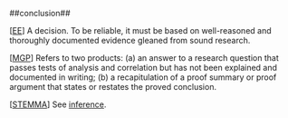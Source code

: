 ##conclusion##

\[[EE](SOURCES.md#EE)\]  A decision. To be reliable, it must be based on well-reasoned and thoroughly documented evidence gleaned from sound research.

\[[MGP](SOURCES.md#MGP)\] Refers to two products: (a) an answer to a research question that passes tests of analysis and correlation but has not been explained and documented in writing; (b) a recapitulation of a proof summary or proof argument that states or restates the proved conclusion.

\[[STEMMA](SOURCES.md#STEMMA)\] See [inference](inference.md).
